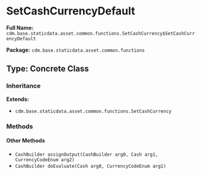 # SetCashCurrencyDefault

**Full Name:** `cdm.base.staticdata.asset.common.functions.SetCashCurrency$SetCashCurrencyDefault`

**Package:** `cdm.base.staticdata.asset.common.functions`

## Type: Concrete Class

### Inheritance

**Extends:**
- `cdm.base.staticdata.asset.common.functions.SetCashCurrency`

### Methods

#### Other Methods

- `CashBuilder assignOutput(CashBuilder arg0, Cash arg1, CurrencyCodeEnum arg2)`
- `CashBuilder doEvaluate(Cash arg0, CurrencyCodeEnum arg1)`


